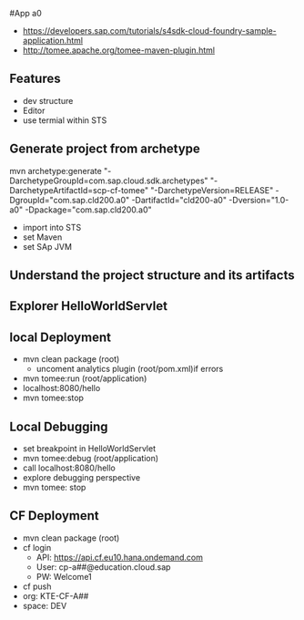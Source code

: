 #App a0

- https://developers.sap.com/tutorials/s4sdk-cloud-foundry-sample-application.html
- http://tomee.apache.org/tomee-maven-plugin.html

## Features
- dev structure
- Editor
- use termial within STS


## Generate project from archetype
mvn archetype:generate "-DarchetypeGroupId=com.sap.cloud.sdk.archetypes" "-DarchetypeArtifactId=scp-cf-tomee" "-DarchetypeVersion=RELEASE" -DgroupId="com.sap.cld200.a0" -DartifactId="cld200-a0" -Dversion="1.0-a0" -Dpackage="com.sap.cld200.a0"

- import into STS
- set Maven
- set SAp JVM

## Understand the project structure and its artifacts

## Explorer HelloWorldServlet


## local Deployment 
- mvn clean package  (root)
	- uncoment analytics plugin (root/pom.xml)if errors
- mvn tomee:run (root/application)
- localhost:8080/hello
- mvn tomee:stop

## Local Debugging 
- set breakpoint in HelloWorldServlet
- mvn tomee:debug (root/application)
- call localhost:8080/hello
- explore debugging perspective 
- mvn tomee: stop


## CF Deployment
- mvn clean package (root)
- cf login 
	- API: https://api.cf.eu10.hana.ondemand.com
	- User: cp-a##@education.cloud.sap
	- PW: Welcome1
- cf push 
- org: KTE-CF-A##
- space: DEV



